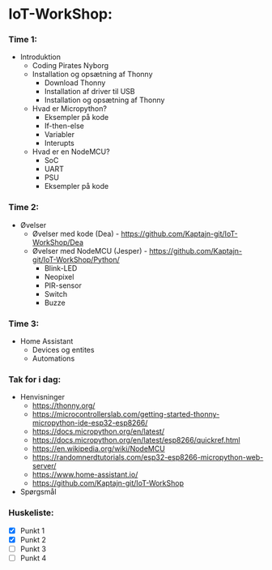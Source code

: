 
# IoT-WorkShop:

### Time 1:  
* Introduktion  
   * Coding Pirates Nyborg  
   * Installation og opsætning af Thonny
     * Download Thonny
     * Installation af driver til USB
     * Installation og opsætning af Thonny
   * Hvad er Micropython?
     * Eksempler på kode
     * If-then-else
     * Variabler
     * Interupts
   * Hvad er en NodeMCU?
     * SoC
     * UART
     * PSU
     * Eksempler på kode
### Time 2:  
* Øvelser
  * Øvelser med kode (Dea) - https://github.com/Kaptajn-git/IoT-WorkShop/Dea
  * Øvelser med NodeMCU (Jesper) - https://github.com/Kaptajn-git/IoT-WorkShop/Python/
    * Blink-LED
    * Neopixel
    * PIR-sensor
    * Switch
    * Buzze
### Time 3:  
* Home Assistant
  * Devices og entites    
  * Automations
### Tak for i dag:  
  * Henvisninger
    * https://thonny.org/
    * https://microcontrollerslab.com/getting-started-thonny-micropython-ide-esp32-esp8266/
    * https://docs.micropython.org/en/latest/
    * https://docs.micropython.org/en/latest/esp8266/quickref.html
    * https://en.wikipedia.org/wiki/NodeMCU
    * https://randomnerdtutorials.com/esp32-esp8266-micropython-web-server/
    * https://www.home-assistant.io/
    * https://github.com/Kaptajn-git/IoT-WorkShop
  * Spørgsmål





### Huskeliste:  
- [X] Punkt 1
- [X] Punkt 2
- [ ] Punkt 3
- [ ] Punkt 4
